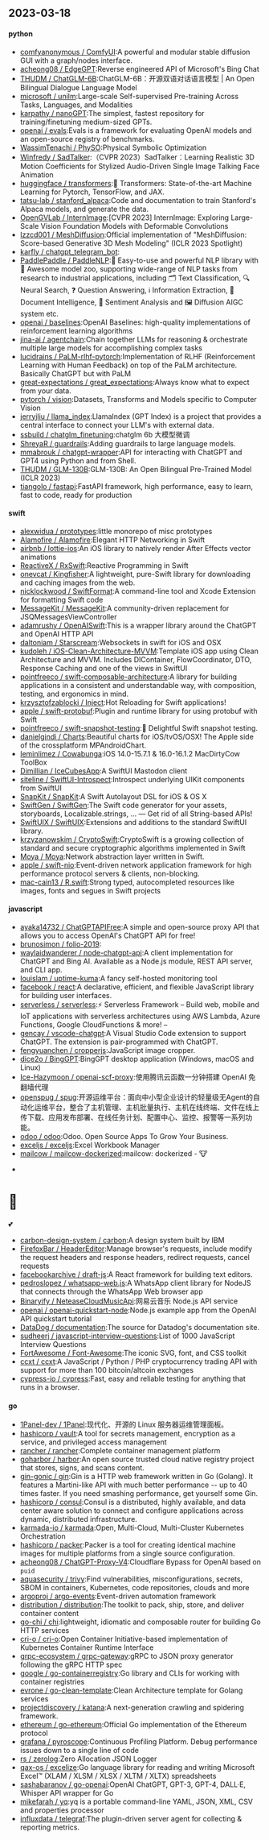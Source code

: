 ## 2023-03-18

#### python
* [comfyanonymous / ComfyUI](https://github.com/comfyanonymous/ComfyUI):A powerful and modular stable diffusion GUI with a graph/nodes interface.
* [acheong08 / EdgeGPT](https://github.com/acheong08/EdgeGPT):Reverse engineered API of Microsoft's Bing Chat
* [THUDM / ChatGLM-6B](https://github.com/THUDM/ChatGLM-6B):ChatGLM-6B：开源双语对话语言模型 | An Open Bilingual Dialogue Language Model
* [microsoft / unilm](https://github.com/microsoft/unilm):Large-scale Self-supervised Pre-training Across Tasks, Languages, and Modalities
* [karpathy / nanoGPT](https://github.com/karpathy/nanoGPT):The simplest, fastest repository for training/finetuning medium-sized GPTs.
* [openai / evals](https://github.com/openai/evals):Evals is a framework for evaluating OpenAI models and an open-source registry of benchmarks.
* [WassimTenachi / PhySO](https://github.com/WassimTenachi/PhySO):Physical Symbolic Optimization
* [Winfredy / SadTalker](https://github.com/Winfredy/SadTalker):（CVPR 2023）SadTalker：Learning Realistic 3D Motion Coefficients for Stylized Audio-Driven Single Image Talking Face Animation
* [huggingface / transformers](https://github.com/huggingface/transformers):🤗
Transformers: State-of-the-art Machine Learning for Pytorch, TensorFlow, and JAX.
* [tatsu-lab / stanford_alpaca](https://github.com/tatsu-lab/stanford_alpaca):Code and documentation to train Stanford's Alpaca models, and generate the data.
* [OpenGVLab / InternImage](https://github.com/OpenGVLab/InternImage):[CVPR 2023] InternImage: Exploring Large-Scale Vision Foundation Models with Deformable Convolutions
* [lzzcd001 / MeshDiffusion](https://github.com/lzzcd001/MeshDiffusion):Official implementation of "MeshDiffusion: Score-based Generative 3D Mesh Modeling" (ICLR 2023 Spotlight)
* [karfly / chatgpt_telegram_bot](https://github.com/karfly/chatgpt_telegram_bot):
* [PaddlePaddle / PaddleNLP](https://github.com/PaddlePaddle/PaddleNLP):👑
Easy-to-use and powerful NLP library with
🤗
Awesome model zoo, supporting wide-range of NLP tasks from research to industrial applications, including
🗂
Text Classification,
🔍
Neural Search,
❓
Question Answering,
ℹ️
Information Extraction,
📄
Document Intelligence,
💌
Sentiment Analysis and
🖼
Diffusion AIGC system etc.
* [openai / baselines](https://github.com/openai/baselines):OpenAI Baselines: high-quality implementations of reinforcement learning algorithms
* [jina-ai / agentchain](https://github.com/jina-ai/agentchain):Chain together LLMs for reasoning & orchestrate multiple large models for accomplishing complex tasks
* [lucidrains / PaLM-rlhf-pytorch](https://github.com/lucidrains/PaLM-rlhf-pytorch):Implementation of RLHF (Reinforcement Learning with Human Feedback) on top of the PaLM architecture. Basically ChatGPT but with PaLM
* [great-expectations / great_expectations](https://github.com/great-expectations/great_expectations):Always know what to expect from your data.
* [pytorch / vision](https://github.com/pytorch/vision):Datasets, Transforms and Models specific to Computer Vision
* [jerryjliu / llama_index](https://github.com/jerryjliu/llama_index):LlamaIndex (GPT Index) is a project that provides a central interface to connect your LLM's with external data.
* [ssbuild / chatglm_finetuning](https://github.com/ssbuild/chatglm_finetuning):chatglm 6b 大模型微调
* [ShreyaR / guardrails](https://github.com/ShreyaR/guardrails):Adding guardrails to large language models.
* [mmabrouk / chatgpt-wrapper](https://github.com/mmabrouk/chatgpt-wrapper):API for interacting with ChatGPT and GPT4 using Python and from Shell.
* [THUDM / GLM-130B](https://github.com/THUDM/GLM-130B):GLM-130B: An Open Bilingual Pre-Trained Model (ICLR 2023)
* [tiangolo / fastapi](https://github.com/tiangolo/fastapi):FastAPI framework, high performance, easy to learn, fast to code, ready for production

#### swift
* [alexwidua / prototypes](https://github.com/alexwidua/prototypes):little monorepo of misc prototypes
* [Alamofire / Alamofire](https://github.com/Alamofire/Alamofire):Elegant HTTP Networking in Swift
* [airbnb / lottie-ios](https://github.com/airbnb/lottie-ios):An iOS library to natively render After Effects vector animations
* [ReactiveX / RxSwift](https://github.com/ReactiveX/RxSwift):Reactive Programming in Swift
* [onevcat / Kingfisher](https://github.com/onevcat/Kingfisher):A lightweight, pure-Swift library for downloading and caching images from the web.
* [nicklockwood / SwiftFormat](https://github.com/nicklockwood/SwiftFormat):A command-line tool and Xcode Extension for formatting Swift code
* [MessageKit / MessageKit](https://github.com/MessageKit/MessageKit):A community-driven replacement for JSQMessagesViewController
* [adamrushy / OpenAISwift](https://github.com/adamrushy/OpenAISwift):This is a wrapper library around the ChatGPT and OpenAI HTTP API
* [daltoniam / Starscream](https://github.com/daltoniam/Starscream):Websockets in swift for iOS and OSX
* [kudoleh / iOS-Clean-Architecture-MVVM](https://github.com/kudoleh/iOS-Clean-Architecture-MVVM):Template iOS app using Clean Architecture and MVVM. Includes DIContainer, FlowCoordinator, DTO, Response Caching and one of the views in SwiftUI
* [pointfreeco / swift-composable-architecture](https://github.com/pointfreeco/swift-composable-architecture):A library for building applications in a consistent and understandable way, with composition, testing, and ergonomics in mind.
* [krzysztofzablocki / Inject](https://github.com/krzysztofzablocki/Inject):Hot Reloading for Swift applications!
* [apple / swift-protobuf](https://github.com/apple/swift-protobuf):Plugin and runtime library for using protobuf with Swift
* [pointfreeco / swift-snapshot-testing](https://github.com/pointfreeco/swift-snapshot-testing):📸
Delightful Swift snapshot testing.
* [danielgindi / Charts](https://github.com/danielgindi/Charts):Beautiful charts for iOS/tvOS/OSX! The Apple side of the crossplatform MPAndroidChart.
* [leminlimez / Cowabunga](https://github.com/leminlimez/Cowabunga):iOS 14.0-15.7.1 & 16.0-16.1.2 MacDirtyCow ToolBox
* [Dimillian / IceCubesApp](https://github.com/Dimillian/IceCubesApp):A SwiftUI Mastodon client
* [siteline / SwiftUI-Introspect](https://github.com/siteline/SwiftUI-Introspect):Introspect underlying UIKit components from SwiftUI
* [SnapKit / SnapKit](https://github.com/SnapKit/SnapKit):A Swift Autolayout DSL for iOS & OS X
* [SwiftGen / SwiftGen](https://github.com/SwiftGen/SwiftGen):The Swift code generator for your assets, storyboards, Localizable.strings, … — Get rid of all String-based APIs!
* [SwiftUIX / SwiftUIX](https://github.com/SwiftUIX/SwiftUIX):Extensions and additions to the standard SwiftUI library.
* [krzyzanowskim / CryptoSwift](https://github.com/krzyzanowskim/CryptoSwift):CryptoSwift is a growing collection of standard and secure cryptographic algorithms implemented in Swift
* [Moya / Moya](https://github.com/Moya/Moya):Network abstraction layer written in Swift.
* [apple / swift-nio](https://github.com/apple/swift-nio):Event-driven network application framework for high performance protocol servers & clients, non-blocking.
* [mac-cain13 / R.swift](https://github.com/mac-cain13/R.swift):Strong typed, autocompleted resources like images, fonts and segues in Swift projects

#### javascript
* [ayaka14732 / ChatGPTAPIFree](https://github.com/ayaka14732/ChatGPTAPIFree):A simple and open-source proxy API that allows you to access OpenAI's ChatGPT API for free!
* [brunosimon / folio-2019](https://github.com/brunosimon/folio-2019):
* [waylaidwanderer / node-chatgpt-api](https://github.com/waylaidwanderer/node-chatgpt-api):A client implementation for ChatGPT and Bing AI. Available as a Node.js module, REST API server, and CLI app.
* [louislam / uptime-kuma](https://github.com/louislam/uptime-kuma):A fancy self-hosted monitoring tool
* [facebook / react](https://github.com/facebook/react):A declarative, efficient, and flexible JavaScript library for building user interfaces.
* [serverless / serverless](https://github.com/serverless/serverless):⚡
Serverless Framework – Build web, mobile and IoT applications with serverless architectures using AWS Lambda, Azure Functions, Google CloudFunctions & more! –
* [gencay / vscode-chatgpt](https://github.com/gencay/vscode-chatgpt):A Visual Studio Code extension to support ChatGPT. The extension is pair-programmed with ChatGPT.
* [fengyuanchen / cropperjs](https://github.com/fengyuanchen/cropperjs):JavaScript image cropper.
* [dice2o / BingGPT](https://github.com/dice2o/BingGPT):BingGPT desktop application (Windows, macOS and Linux)
* [Ice-Hazymoon / openai-scf-proxy](https://github.com/Ice-Hazymoon/openai-scf-proxy):使用腾讯云函数一分钟搭建 OpenAI 免翻墙代理
* [openspug / spug](https://github.com/openspug/spug):开源运维平台：面向中小型企业设计的轻量级无Agent的自动化运维平台，整合了主机管理、主机批量执行、主机在线终端、文件在线上传下载、应用发布部署、在线任务计划、配置中心、监控、报警等一系列功能。
* [odoo / odoo](https://github.com/odoo/odoo):Odoo. Open Source Apps To Grow Your Business.
* [exceljs / exceljs](https://github.com/exceljs/exceljs):Excel Workbook Manager
* [mailcow / mailcow-dockerized](https://github.com/mailcow/mailcow-dockerized):mailcow: dockerized -
🐮
+
🐋
=
💕
* [carbon-design-system / carbon](https://github.com/carbon-design-system/carbon):A design system built by IBM
* [FirefoxBar / HeaderEditor](https://github.com/FirefoxBar/HeaderEditor):Manage browser's requests, include modify the request headers and response headers, redirect requests, cancel requests
* [facebookarchive / draft-js](https://github.com/facebookarchive/draft-js):A React framework for building text editors.
* [pedroslopez / whatsapp-web.js](https://github.com/pedroslopez/whatsapp-web.js):A WhatsApp client library for NodeJS that connects through the WhatsApp Web browser app
* [Binaryify / NeteaseCloudMusicApi](https://github.com/Binaryify/NeteaseCloudMusicApi):网易云音乐 Node.js API service
* [openai / openai-quickstart-node](https://github.com/openai/openai-quickstart-node):Node.js example app from the OpenAI API quickstart tutorial
* [DataDog / documentation](https://github.com/DataDog/documentation):The source for Datadog's documentation site.
* [sudheerj / javascript-interview-questions](https://github.com/sudheerj/javascript-interview-questions):List of 1000 JavaScript Interview Questions
* [FortAwesome / Font-Awesome](https://github.com/FortAwesome/Font-Awesome):The iconic SVG, font, and CSS toolkit
* [ccxt / ccxt](https://github.com/ccxt/ccxt):A JavaScript / Python / PHP cryptocurrency trading API with support for more than 100 bitcoin/altcoin exchanges
* [cypress-io / cypress](https://github.com/cypress-io/cypress):Fast, easy and reliable testing for anything that runs in a browser.

#### go
* [1Panel-dev / 1Panel](https://github.com/1Panel-dev/1Panel):现代化、开源的 Linux 服务器运维管理面板。
* [hashicorp / vault](https://github.com/hashicorp/vault):A tool for secrets management, encryption as a service, and privileged access management
* [rancher / rancher](https://github.com/rancher/rancher):Complete container management platform
* [goharbor / harbor](https://github.com/goharbor/harbor):An open source trusted cloud native registry project that stores, signs, and scans content.
* [gin-gonic / gin](https://github.com/gin-gonic/gin):Gin is a HTTP web framework written in Go (Golang). It features a Martini-like API with much better performance -- up to 40 times faster. If you need smashing performance, get yourself some Gin.
* [hashicorp / consul](https://github.com/hashicorp/consul):Consul is a distributed, highly available, and data center aware solution to connect and configure applications across dynamic, distributed infrastructure.
* [karmada-io / karmada](https://github.com/karmada-io/karmada):Open, Multi-Cloud, Multi-Cluster Kubernetes Orchestration
* [hashicorp / packer](https://github.com/hashicorp/packer):Packer is a tool for creating identical machine images for multiple platforms from a single source configuration.
* [acheong08 / ChatGPT-Proxy-V4](https://github.com/acheong08/ChatGPT-Proxy-V4):Cloudflare Bypass for OpenAI based on `puid`
* [aquasecurity / trivy](https://github.com/aquasecurity/trivy):Find vulnerabilities, misconfigurations, secrets, SBOM in containers, Kubernetes, code repositories, clouds and more
* [argoproj / argo-events](https://github.com/argoproj/argo-events):Event-driven automation framework
* [distribution / distribution](https://github.com/distribution/distribution):The toolkit to pack, ship, store, and deliver container content
* [go-chi / chi](https://github.com/go-chi/chi):lightweight, idiomatic and composable router for building Go HTTP services
* [cri-o / cri-o](https://github.com/cri-o/cri-o):Open Container Initiative-based implementation of Kubernetes Container Runtime Interface
* [grpc-ecosystem / grpc-gateway](https://github.com/grpc-ecosystem/grpc-gateway):gRPC to JSON proxy generator following the gRPC HTTP spec
* [google / go-containerregistry](https://github.com/google/go-containerregistry):Go library and CLIs for working with container registries
* [evrone / go-clean-template](https://github.com/evrone/go-clean-template):Clean Architecture template for Golang services
* [projectdiscovery / katana](https://github.com/projectdiscovery/katana):A next-generation crawling and spidering framework.
* [ethereum / go-ethereum](https://github.com/ethereum/go-ethereum):Official Go implementation of the Ethereum protocol
* [grafana / pyroscope](https://github.com/grafana/pyroscope):Continuous Profiling Platform. Debug performance issues down to a single line of code
* [rs / zerolog](https://github.com/rs/zerolog):Zero Allocation JSON Logger
* [qax-os / excelize](https://github.com/qax-os/excelize):Go language library for reading and writing Microsoft Excel™ (XLAM / XLSM / XLSX / XLTM / XLTX) spreadsheets
* [sashabaranov / go-openai](https://github.com/sashabaranov/go-openai):OpenAI ChatGPT, GPT-3, GPT-4, DALL·E, Whisper API wrapper for Go
* [mikefarah / yq](https://github.com/mikefarah/yq):yq is a portable command-line YAML, JSON, XML, CSV and properties processor
* [influxdata / telegraf](https://github.com/influxdata/telegraf):The plugin-driven server agent for collecting & reporting metrics.

